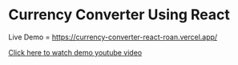 # Currency Converter Using React

Live Demo = https://currency-converter-react-roan.vercel.app/

<a href="https://youtu.be/KQgI6vgnlog?si=WFdhlo0BkzbSp1Y6" target="_blank">Click here to watch demo youtube video</a>

